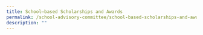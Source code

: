```yaml
---
title: School–based Scholarships and Awards
permalink: /school-advisory-committee/school-based-scholarships-and-awards/
description: ""
---
```

